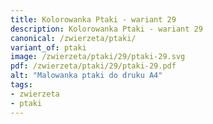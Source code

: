 ```yaml
---
title: Kolorowanka Ptaki - wariant 29
description: Kolorowanka Ptaki - wariant 29
canonical: /zwierzeta/ptaki/
variant_of: ptaki
image: /zwierzeta/ptaki/29/ptaki-29.svg
pdf: /zwierzeta/ptaki/29/ptaki-29.pdf
alt: "Malowanka ptaki do druku A4"
tags:
- zwierzeta
- ptaki
---
```

